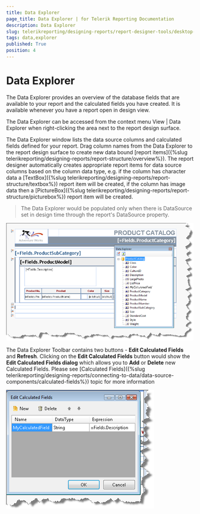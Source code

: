 ```yaml
---
title: Data Explorer
page_title: Data Explorer | for Telerik Reporting Documentation
description: Data Explorer
slug: telerikreporting/designing-reports/report-designer-tools/desktop-designers/tools/data-explorer
tags: data,explorer
published: True
position: 4
---
```


# Data Explorer



The Data Explorer provides an overview of the database fields that         are available to your report and the calculated fields you have created.         It is available whenever you have a report open in design view.       


The Data Explorer can be accessed from the context menu View | Data Explorer when right-clicking the area next to the report design surface.         

The Data Explorer window lists the data source columns and calculated fields defined for your report.           Drag column names from the Data Explorer to the report design surface to create new data bound           [report items]({%slug telerikreporting/designing-reports/report-structure/overview%}).           The report designer automatically creates appropriate report items for data source columns based on the column data type, e.g.           if the column has character data a [TextBox]({%slug telerikreporting/designing-reports/report-structure/textbox%})           report item will be created, if the column has image data then a           [PictureBox]({%slug telerikreporting/designing-reports/report-structure/picturebox%}) report item will be created.         

> The Data Explorer would be populated only when there is DataSource set in design time             through the report's DataSource property.           
  

  ![](images/UI004.png)

The Data Explorer Toolbar contains two buttons - __Edit Calculated Fields__ and __Refresh__.           Clicking on the __Edit Calculated Fields__ button would show the __Edit Calculated Fields dialog__         which allows you to __Add__ or __Delete__ new Calculated Fields. Please see           [Calculated Fields]({%slug telerikreporting/designing-reports/connecting-to-data/data-source-components/calculated-fields%}) topic for more information           

  ![](images/DataExplorerCalculatedField.png)

